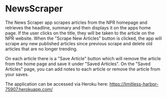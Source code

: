 # NewsScraper

The News Scraper app scrapes articles from the NPR homepage and retrieves the headline, summary and then displays it on the apps home page.
If the user clicks on the title, they will be taken to the article on the NPR website. When the "Scrape New Articles" button is clicked,
the app will scrape any new published articles since previous scrape and delete old articles that are no longer trending.

On each article there is a "Save Article" button which will remove the article from the home page and save it under "Saved Articles". On
the "Saved Articles" page, you can add notes to each article or remove the article from your saves.


The application can be accessed via Heroku here: https://limitless-harbor-75907.herokuapp.com/